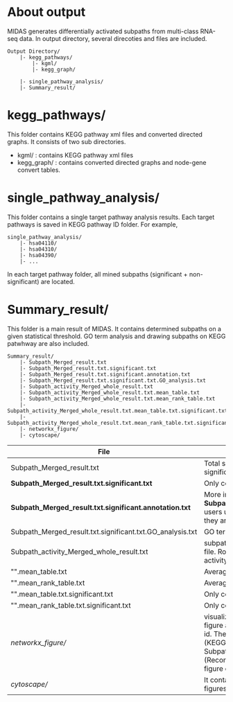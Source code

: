 # About output

MIDAS generates differentially activated subpaths from multi-class RNA-seq data. In output directory, several direcoties and files are included.

```
Output Directory/
	|- kegg_pathways/
		|- kgml/
		|- kegg_graph/

	|- single_pathway_analysis/
	|- Summary_result/
```

# kegg_pathways/
This folder contains KEGG pathway xml files and converted directed graphs.
It consists of two sub directories.

* kgml/ : contains KEGG pathway xml files
* kegg_graph/ : contains converted directed graphs and node-gene convert tables.

# single_pathway_analysis/
This folder contains a single target pathway analysis results. Each target pathways is saved in KEGG pathway ID folder. For example,
```
single_pathway_analysis/
	|- hsa04110/
	|- hsa04310/
	|- hsa04390/
	|- ...
```
In each target pathway folder, all mined subpaths (significant + non-significant) are located.

# Summary_result/
This folder is a main result of MIDAS. It contains determined subpaths on a given statistical threshold. GO term analysis and drawing subpaths on KEGG patwhway are also included.

```
Summary_result/
	|- Subpath_Merged_result.txt
	|- Subpath_Merged_result.txt.significant.txt
	|- Subpath_Merged_result.txt.significant.annotation.txt
	|- Subpath_Merged_result.txt.significant.txt.GO_analysis.txt
	|- Subpath_activity_Merged_whole_result.txt
	|- Subpath_activity_Merged_whole_result.txt.mean_table.txt
	|- Subpath_activity_Merged_whole_result.txt.mean_rank_table.txt
	|- Subpath_activity_Merged_whole_result.txt.mean_table.txt.significant.txt
	|- Subpath_activity_Merged_whole_result.txt.mean_rank_table.txt.significant.txt
	|- networkx_figure/
	|- cytoscape/
```

File | Explanation
-------|-------
Subpath_Merged_result.txt | Total selected subpaths (signficnat + non-significant)
**Subpath_Merged_result.txt.significant.txt** | Only contains statistically significant subpaths
**Subpath_Merged_result.txt.significant.annotation.txt** | More informative format of **Subpath_Merged_result.txt.significant.txt**. It helps users understand what genes are involved and how they are linked to a particular subpath.
Subpath_Merged_result.txt.significant.txt.GO_analysis.txt | GO term analysis of determined subpaths
Subpath_activity_Merged_whole_result.txt | subpath activity of each sample. Comma separated file. Row is sample and column is all subpaths activity. Last column is class label.
"".mean_table.txt | Average value of subpaths activity by class.
"".mean_rank_table.txt | Average rank of subpath activity order by class.
"".mean_table.txt.significant.txt | Only contains significant subpaths.
"".mean_rank_table.txt.significant.txt | Only contains significant subpaths.
*networkx_figure/* |  visualization of selected subpaths. Two kinds of figure are provided. One is that node label is entry id. The another is that node label is gene symbol (KEGG display name). See these figures with Subpath_Merged_result.txt.significant.annotation.txt (Recommand). Due to python library limitation, figure quality is not good.
*cytoscape/* | It contains input for cytoscape to draw more quality figures. See docs/cytoscape_draw_manual.pdf

